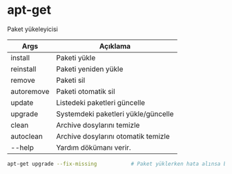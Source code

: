 # apt-get
Paket yükeleyicisi

| Args | Açıklama |
| -------- | -------- |
| install | Paketi yükle |
| reinstall | Paketi yeniden yükle |
| remove | Paketi sil |
| autoremove | Paketi otomatik sil |
| update | Listedeki paketleri güncelle |
| upgrade | Systemdeki paketleri yükle/güncelle |
| clean | Archive dosylarını temizle |
| autoclean | Archive dosylarını otomatik temizle |
| --help | Yardım dökümanı verir. |

```sh
apt-get upgrade --fix-missing			# Paket yüklerken hata alınsa bile yine de yükle.
```